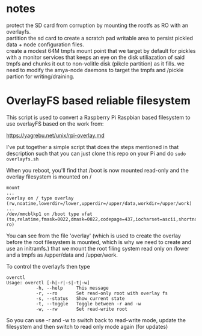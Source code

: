 # notes
protect the SD card from corruption by mounting the rootfs as RO with an overlayfs.  
partition the sd card to create a scratch pad writable area to persist pickled data + node configuration files.  
create a modest 64M tmpfs mount point that we target by default for pickles with a monitor services that keeps an eye on the disk utiliazation of said tmpfs and chunks it out to non-volitle disk (pikcle partition) as it fills.  we need to modify the amya-node daemons to target the tmpfs and /pickle partion for writing/draining.  


# OverlayFS based reliable filesystem

This script is used to convert a Raspberry Pi Raspbian based filesystem to use overlayFS based on the work from:

https://yagrebu.net/unix/rpi-overlay.md

I've put together a simple script that does the steps mentioned in that description such that you can just clone this repo on your Pi
and do `sudo overlayfs.sh`

When you reboot, you'll find that /boot is now mounted read-only and the overlay filesystem is mounted on /
```
mount
...
overlay on / type overlay (rw,noatime,lowerdir=/lower,upperdir=/upper/data,workdir=/upper/work)
...
/dev/mmcblkp1 on /boot type vfat (to,relatime,fmask=0022,dmask=0022,codepage=437,iocharset=ascii,shortname=mixed,errors=remount-ro)
```

You can see from the file 'overlay' (which is used to create the overlay before the root filesystem is mounted, which is why we need to
create and use an initramfs.) that we mount the root filing system read only on /lower and a tmpfs as /upper/data and /upper/work.

To control the overlayfs then type

```
overctl
Usage: overctl [-h|-r|-s|-t|-w]
		   -h, --help     This message
		   -r, --ro       Set read-only root with overlay fs
		   -s, --status   Show current state
		   -t, --toggle   Toggle between -r and -w
		   -w, --rw       Set read-write root
```

So you can use -r and -w to switch back to read-write mode, update the filesystem and then switch to read only mode again (for updates)
